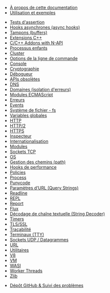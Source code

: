 <!--
  NB(chrisdickinson): if you move this file, be sure to update
  tools/doc/html.js to point at the new location.
-->

<!--introduced_in=v0.10.0-->

* [À propos de cette documentation](documentation.html)
* [Utilisation et exemples](synopsis.html)

<div class="line"></div>

* [Tests d'assertion](assert.html)
* [Hooks asynchrones (async hooks)](async_hooks.html)
* [Tampons (buffers)](buffer.html)
* [Extensions C++](addons.html)
* [C/C++ Addons with N-API](n-api.html)
* [Processus enfants](child_process.html)
* [Cluster](cluster.html)
* [Options de la ligne de commande](cli.html)
* [Console](console.html)
* [Cryptographie](crypto.html)
* [Débogueur](debugger.html)
* [APIs obsolètes](deprecations.html)
* [DNS](dns.html)
* [Domaines (isolation d'erreurs)](domain.html)
* [Modules ECMAScript](esm.html)
* [Erreurs](errors.html)
* [Events](events.html)
* [Système de fichier - fs](fs.html)
* [Variables globales](globals.html)
* [HTTP](http.html)
* [HTTP/2](http2.html)
* [HTTPS](https.html)
* [Inspecteur](inspector.html)
* [Internationalisation](intl.html)
* [Modules](modules.html)
* [Sockets TCP](net.html)
* [OS](os.html)
* [Gestion des chemins (path)](path.html)
* [Hooks de performance](perf_hooks.html)
* [Policies](policy.html)
* [Process](process.html)
* [Punycode](punycode.html)
* [Paramètres d’URL (Query Strings)](querystring.html)
* [Readline](readline.html)
* [REPL](repl.html)
* [Report](report.html)
* [Flux](stream.html)
* [Décodage de chaîne textuelle (String Decoder)](string_decoder.html)
* [Timers](timers.html)
* [TLS/SSL](tls.html)
* [Traçabilité](tracing.html)
* [Terminaux (TTY)](tty.html)
* [Sockets UDP / Datagrammes](dgram.html)
* [URL](url.html)
* [Utilitaires](util.html)
* [V8](v8.html)
* [VM](vm.html)
* [WASI](wasi.html)
* [Worker Threads](worker_threads.html)
* [Zlib](zlib.html)

<div class="line"></div>

* [Dépôt GitHub & Suivi des problèmes](https://github.com/nodejs/node)
